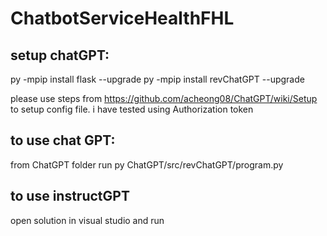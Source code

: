 # ChatbotServiceHealthFHL

## setup chatGPT:

py -mpip install flask --upgrade
py -mpip install revChatGPT --upgrade

please use steps from https://github.com/acheong08/ChatGPT/wiki/Setup to setup config file. i have tested using Authorization token

## to use chat GPT:

from ChatGPT folder
run py ChatGPT/src/revChatGPT/program.py

## to use instructGPT
open solution in visual studio and run 
